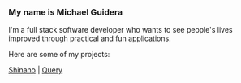 ### My name is Michael Guidera

I'm a full stack software developer who wants to see people's lives improved through practical and fun applications.

Here are some of my projects:

<a href="https://github.com/TheSicilian12/capstone" target="_blank">Shinano</a> |
<a href="https://github.com/TheSicilian12/Query" target="_blank">Query</a>

<!--
**TheSicilian12/TheSicilian12** is a ✨ _special_ ✨ repository because its `README.md` (this file) appears on your GitHub profile.

Here are some ideas to get you started:

- 🔭 I’m currently working on ...
- 🌱 I’m currently learning ...
- 👯 I’m looking to collaborate on ...
- 🤔 I’m looking for help with ...
- 💬 Ask me about ...
- 📫 How to reach me: ...
- 😄 Pronouns: ...
- ⚡ Fun fact: ...
-->
